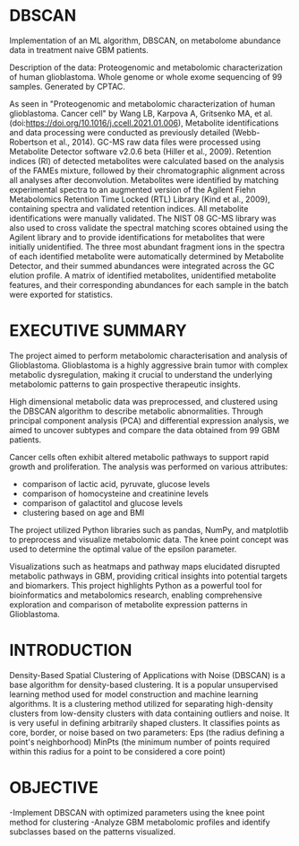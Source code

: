 # DBSCAN
Implementation of an ML algorithm, DBSCAN, on metabolome abundance data in treatment naive GBM patients.

Description of the data:
Proteogenomic and metabolomic characterization of human glioblastoma. Whole genome or whole exome sequencing of 99 samples. Generated by CPTAC. 

As seen in "Proteogenomic and metabolomic characterization of human glioblastoma. Cancer cell" by Wang LB, Karpova A, Gritsenko MA, et al. (doi:https://doi.org/10.1016/j.ccell.2021.01.006),
Metabolite identifications and data processing were conducted as previously detailed (Webb-Robertson et al., 2014). GC-MS raw data files were processed using Metabolite Detector software v2.0.6 beta (Hiller et al., 2009). Retention indices (RI) of detected metabolites were calculated based on the analysis of the FAMEs mixture, followed by their chromatographic alignment across all analyses after deconvolution. Metabolites were identified by matching experimental spectra to an augmented version of the Agilent Fiehn Metabolomics Retention Time Locked (RTL) Library (Kind et al., 2009), containing spectra and validated retention indices. All metabolite identifications were manually validated. The NIST 08 GC-MS library was also used to cross validate the spectral matching scores obtained using the Agilent library and to provide identifications for metabolites that were initially unidentified. The three most abundant fragment ions in the spectra of each identified metabolite were automatically determined by Metabolite Detector, and their summed abundances were integrated across the GC elution profile. A matrix of identified metabolites, unidentified metabolite features, and their corresponding abundances for each sample in the batch were exported for statistics. 

# EXECUTIVE SUMMARY
The project aimed to perform metabolomic characterisation and analysis of Glioblastoma. Glioblastoma is a highly aggressive brain tumor with complex metabolic dysregulation, making it crucial to understand the underlying metabolomic patterns to gain prospective therapeutic insights. 

High dimensional metabolic data was preprocessed, and clustered using the DBSCAN algorithm to describe metabolic abnormalities. Through principal component analysis (PCA) and differential expression analysis, we aimed to uncover subtypes and compare the data obtained from 99 GBM patients.

Cancer cells often exhibit altered metabolic pathways to support rapid growth and proliferation. The analysis was performed on various attributes:
- comparison of lactic acid, pyruvate, glucose levels
- comparison of homocysteine and creatinine levels 
- comparison of galactitol and glucose levels 
- clustering based on age and BMI
 

The project utilized Python libraries such as pandas, NumPy, and matplotlib to preprocess and visualize metabolomic data. The knee point concept was used to determine the optimal value of the epsilon parameter. 

Visualizations such as heatmaps and pathway maps elucidated disrupted metabolic pathways in GBM, providing critical insights into potential targets and biomarkers. This project highlights Python as a powerful tool for bioinformatics and metabolomics research, enabling comprehensive exploration and comparison of metabolite expression patterns in Glioblastoma.


# INTRODUCTION
Density-Based Spatial Clustering of Applications with Noise (DBSCAN) is a base algorithm for density-based clustering. It is a popular unsupervised learning method used for model construction and machine learning algorithms. It is a clustering method utilized for separating high-density clusters from low-density clusters with data containing outliers and noise. It is very useful in defining arbitrarily shaped clusters. It classifies points as core, border, or noise based on two parameters: Eps (the radius defining a point's neighborhood) MinPts (the minimum number of points required within this radius for a point to be considered a core point)


# OBJECTIVE
-Implement DBSCAN with optimized parameters using the knee point method for clustering
-Analyze GBM metabolomic profiles and identify subclasses based on the patterns visualized. 

